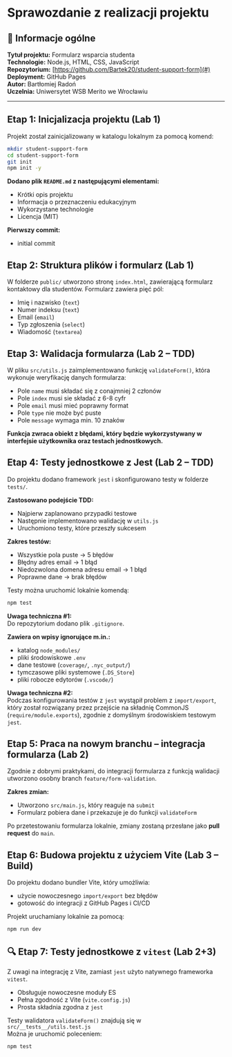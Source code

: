 # Sprawozdanie z realizacji projektu

## 🧾 Informacje ogólne

**Tytuł projektu:** Formularz wsparcia studenta<br>
**Technologie:** Node.js, HTML, CSS, JavaScript<br>
**Repozytorium:** [https://github.com/Bartek20/student-support-form](#)<br>
**Deployment:** GitHub Pages<br>
**Autor:** Bartłomiej Radoń<br>
**Uczelnia:** Uniwersytet WSB Merito we Wrocławiu<br>

---

## Etap 1: Inicjalizacja projektu (Lab 1)

Projekt został zainicjalizowany w katalogu lokalnym za pomocą komend:

```bash
mkdir student-support-form
cd student-support-form
git init
npm init -y
```

**Dodano plik `README.md` z następującymi elementami:**
- Krótki opis projektu
- Informacja o przeznaczeniu edukacyjnym
- Wykorzystane technologie
- Licencja (MIT)

**Pierwszy commit:**
- initial commit

## Etap 2: Struktura plików i formularz (Lab 1)

W folderze `public/` utworzono stronę `index.html`, zawierającą formularz kontaktowy dla studentów. Formularz zawiera pięć pól:

- Imię i nazwisko (`text`)
- Numer indeksu (`text`)
- Email (`email`)
- Typ zgłoszenia (`select`)
- Wiadomość (`textarea`)

## Etap 3: Walidacja formularza (Lab 2 – TDD)

W pliku `src/utils.js` zaimplementowano funkcję `validateForm()`, która wykonuje weryfikację danych formularza:

- Pole `name` musi składać się z conajmniej 2 członów
- Pole `index` musi sie składać z 6-8 cyfr
- Pole `email` musi mieć poprawny format
- Pole `type` nie może być puste
- Pole `message` wymaga min. 10 znaków

**Funkcja zwraca obiekt z błędami, który będzie wykorzystywany w interfejsie użytkownika oraz testach jednostkowych.**

## Etap 4: Testy jednostkowe z Jest (Lab 2 – TDD)

Do projektu dodano framework `jest` i skonfigurowano testy w folderze `tests/`.

**Zastosowano podejście TDD:**
- Najpierw zaplanowano przypadki testowe
- Następnie implementowano walidację w `utils.js`
- Uruchomiono testy, które przeszły sukcesem

**Zakres testów:**
- Wszystkie pola puste → 5 błędów
- Błędny adres email → 1 błąd
- Niedozwolona domena adresu email → 1 błąd
- Poprawne dane → brak błędów

Testy można uruchomić lokalnie komendą:
```bash
npm test
```
**Uwaga techniczna #1:**<br>
Do repozytorium dodano plik `.gitignore`.

**Zawiera on wpisy ignorujące m.in.:**
- katalog `node_modules/`
- pliki środowiskowe `.env`
- dane testowe (`coverage/`, `.nyc_output/`)
- tymczasowe pliki systemowe (`.DS_Store`)
- pliki robocze edytorów (`.vscode/`)

**Uwaga techniczna #2:**<br>
Podczas konfigurowania testów z `jest` wystąpił problem z `import/export`, który został rozwiązany przez przejście na składnię CommonJS (`require/module.exports`), zgodnie z domyślnym środowiskiem testowym `jest`.

## Etap 5: Praca na nowym branchu – integracja formularza (Lab 2)

Zgodnie z dobrymi praktykami, do integracji formularza z funkcją walidacji utworzono osobny branch `feature/form-validation`.

**Zakres zmian:**
- Utworzono `src/main.js`, który reaguje na `submit`
- Formularz pobiera dane i przekazuje je do funkcji `validateForm`

Po przetestowaniu formularza lokalnie, zmiany zostaną przesłane jako **pull request** do `main`.

## Etap 6: Budowa projektu z użyciem Vite (Lab 3 – Build)

Do projektu dodano bundler Vite, który umożliwia:

- użycie nowoczesnego `import/export` bez błędów
- gotowość do integracji z GitHub Pages i CI/CD

Projekt uruchamiany lokalnie za pomocą:
```bash
npm run dev
```

## 🔍 Etap 7: Testy jednostkowe z `vitest` (Lab 2+3)

Z uwagi na integrację z Vite, zamiast `jest` użyto natywnego frameworka `vitest`.

- Obsługuje nowoczesne moduły ES
- Pełna zgodność z Vite (`vite.config.js`)
- Prosta składnia zgodna z `jest`

Testy walidatora `validateForm()` znajdują się w `src/__tests__/utils.test.js`  
Można je uruchomić poleceniem:
```bash
npm test
```